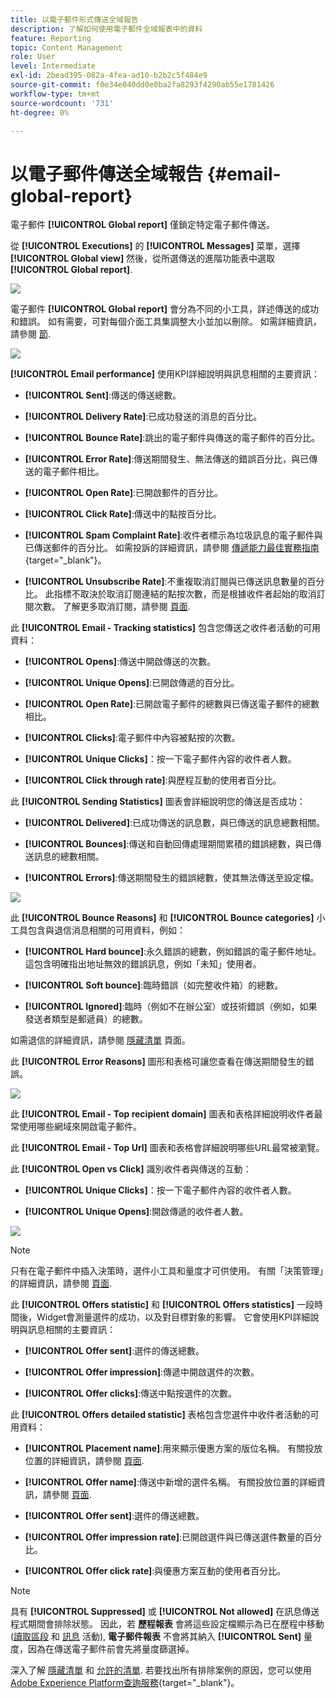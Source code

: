 ```yaml
---
title: 以電子郵件形式傳送全域報告
description: 了解如何使用電子郵件全域報表中的資料
feature: Reporting
topic: Content Management
role: User
level: Intermediate
exl-id: 2bead395-082a-4fea-ad10-b2b2c5f484e9
source-git-commit: f0e34e040dd0e0ba2fa8293f4290ab55e1781426
workflow-type: tm+mt
source-wordcount: '731'
ht-degree: 0%

---
```


# 以電子郵件傳送全域報告 {#email-global-report}

電子郵件 **[!UICONTROL Global report]** 僅鎖定特定電子郵件傳送。

從 **[!UICONTROL Executions]** 的 **[!UICONTROL Messages]** 菜單，選擇 **[!UICONTROL Global view]** 然後，從所選傳送的進階功能表中選取 **[!UICONTROL Global report]**.

![](../assets/global_report_3.png)

電子郵件 **[!UICONTROL Global report]** 會分為不同的小工具，詳述傳送的成功和錯誤。 如有需要，可對每個介面工具集調整大小並加以刪除。 如需詳細資訊，請參閱 [節](global-report.md#modify-dashboard).

![](../assets/global_report_4.png)

**[!UICONTROL Email performance]** 使用KPI詳細說明與訊息相關的主要資訊：

* **[!UICONTROL Sent]**:傳送的傳送總數。

* **[!UICONTROL Delivery Rate]**:已成功發送的消息的百分比。

* **[!UICONTROL Bounce Rate]**:跳出的電子郵件與傳送的電子郵件的百分比。

* **[!UICONTROL Error Rate]**:傳送期間發生、無法傳送的錯誤百分比，與已傳送的電子郵件相比。

* **[!UICONTROL Open Rate]**:已開啟郵件的百分比。

* **[!UICONTROL Click Rate]**:傳送中的點按百分比。

* **[!UICONTROL Spam Complaint Rate]**:收件者標示為垃圾訊息的電子郵件與已傳送郵件的百分比。 如需投訴的詳細資訊，請參閱 [傳遞能力最佳實務指南](https://experienceleague.adobe.com/docs/deliverability-learn/deliverability-best-practice-guide/metrics-for-deliverability/complaints.html#metrics-for-deliverability){target=&quot;_blank&quot;}。

* **[!UICONTROL Unsubscribe Rate]**:不重複取消訂閱與已傳送訊息數量的百分比。 此指標不取決於取消訂閱連結的點按次數，而是根據收件者起始的取消訂閱次數。 了解更多取消訂閱，請參閱 [頁面](../consent.md).

此 **[!UICONTROL Email - Tracking statistics]** 包含您傳送之收件者活動的可用資料：

* **[!UICONTROL Opens]**:傳送中開啟傳送的次數。

* **[!UICONTROL Unique Opens]**:已開啟傳遞的百分比。

* **[!UICONTROL Open Rate]**:已開啟電子郵件的總數與已傳送電子郵件的總數相比。

* **[!UICONTROL Clicks]**:電子郵件中內容被點按的次數。

* **[!UICONTROL Unique Clicks]**：按一下電子郵件內容的收件者人數。

* **[!UICONTROL Click through rate]**:與歷程互動的使用者百分比。

此 **[!UICONTROL Sending Statistics]** 圖表會詳細說明您的傳送是否成功：

* **[!UICONTROL Delivered]**:已成功傳送的訊息數，與已傳送的訊息總數相關。

* **[!UICONTROL Bounces]**:傳送和自動回傳處理期間累積的錯誤總數，與已傳送訊息的總數相關。

* **[!UICONTROL Errors]**:傳送期間發生的錯誤總數，使其無法傳送至設定檔。

![](../assets/global_report_5.png)

此 **[!UICONTROL Bounce Reasons]** 和 **[!UICONTROL Bounce categories]** 小工具包含與退信消息相關的可用資料，例如：

* **[!UICONTROL Hard bounce]**:永久錯誤的總數，例如錯誤的電子郵件地址。 這包含明確指出地址無效的錯誤訊息，例如「未知」使用者。

* **[!UICONTROL Soft bounce]**:臨時錯誤（如完整收件箱）的總數。

* **[!UICONTROL Ignored]**:臨時（例如不在辦公室）或技術錯誤（例如，如果發送者類型是郵遞員）的總數。

如需退信的詳細資訊，請參閱 [隱藏清單](../suppression-list.md) 頁面。

此 **[!UICONTROL Error Reasons]** 圖形和表格可讓您查看在傳送期間發生的錯誤。

![](../assets/global_report_6.png)

此 **[!UICONTROL Email - Top recipient domain]** 圖表和表格詳細說明收件者最常使用哪些網域來開啟電子郵件。

此 **[!UICONTROL Email - Top Url]** 圖表和表格會詳細說明哪些URL最常被瀏覽。

此 **[!UICONTROL Open vs Click]** 識別收件者與傳送的互動：

* **[!UICONTROL Unique Clicks]**：按一下電子郵件內容的收件者人數。

* **[!UICONTROL Unique Opens]**:開啟傳遞的收件者人數。

![](../assets/global_report_20.png)

>[!NOTE]
>
>只有在電子郵件中插入決策時，選件小工具和量度才可供使用。 有關「決策管理」的詳細資訊，請參閱 [頁面](../offers/get-started/starting-offer-decisioning.md).

此 **[!UICONTROL Offers statistic]** 和 **[!UICONTROL Offers statistics]** 一段時間後，Widget會測量選件的成功，以及對目標對象的影響。 它會使用KPI詳細說明與訊息相關的主要資訊：

* **[!UICONTROL Offer sent]**:選件的傳送總數。

* **[!UICONTROL Offer impression]**:傳遞中開啟選件的次數。

* **[!UICONTROL Offer clicks]**:傳送中點按選件的次數。

此 **[!UICONTROL Offers detailed statistic]** 表格包含您選件中收件者活動的可用資料：

* **[!UICONTROL Placement name]**:用來顯示優惠方案的版位名稱。 有關投放位置的詳細資訊，請參閱 [頁面](../offers/offer-library/creating-placements.md).

* **[!UICONTROL Offer name]**:傳送中新增的選件名稱。 有關投放位置的詳細資訊，請參閱 [頁面](../offers/offer-library/creating-personalized-offers.md).

* **[!UICONTROL Offer sent]**:選件的傳送總數。

* **[!UICONTROL Offer impression rate]**:已開啟選件與已傳送選件數量的百分比。

* **[!UICONTROL Offer click rate]**:與優惠方案互動的使用者百分比。

>[!NOTE]
>
>具有 **[!UICONTROL Suppressed]** 或 **[!UICONTROL Not allowed]** 在訊息傳送程式期間會排除狀態。 因此，若 **歷程報表** 會將這些設定檔顯示為已在歷程中移動([讀取區段](../building-journeys/read-segment.md) 和 [訊息](../building-journeys/journeys-message.md) 活動), **電子郵件報表** 不會將其納入 **[!UICONTROL Sent]** 量度，因為在傳送電子郵件前會先將量度篩選掉。
>
>深入了解 [隱藏清單](../suppression-list.md) 和 [允許的清單](../allow-list.md). 若要找出所有排除案例的原因，您可以使用 [Adobe Experience Platform查詢服務](https://experienceleague.adobe.com/docs/experience-platform/query/api/getting-started.html){target=&quot;_blank&quot;}。
